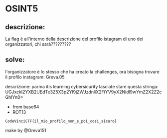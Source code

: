 # OSINT5

## descrizione:
La flag è all'interno della descrizione del profilo istagram di uno dei organizzatori, chi sarà?????????

## solve:

l'organizzatore è lo stesso che ha creato la challenges, ora bisogna trovare il profilo instagram: Greva.05

descrizione: 
parma
itis
learning cybersicurity
lasciate stare questa stringa:
UGJxckl2YXB2UEdTe3Z5X3p2Yl9jZWJzdnliX2FiYV9yX2Nidl9wYmZ2X2Z2cGhlYn0=

- from base64
- ROT13

`CodeVinciCTF{il_mio_profilo_non_e_poi_cosi_sicuro}`

make by @Greva151